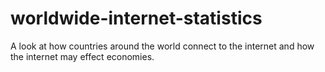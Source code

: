# worldwide-internet-statistics
A look at how countries around the world connect to the internet and how the internet may effect economies.
